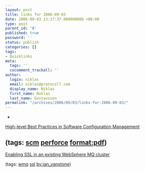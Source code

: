 ```yaml
---
layout: post
title: links for 2006-09-03
date: 2006-09-03 13:17:37.000000000 +00:00
type: post
parent_id: '0'
published: true
password: ''
status: publish
categories: []
tags:
- Quicklinks
meta:
  tags: ''
  cocomment_trackall: ''
author:
  login: niklas
  email: niklas@protocol7.com
  display_name: Niklas
  first_name: Niklas
  last_name: Gustavsson
permalink: "/archives/2006/09/03/links-for-2006-09-03/"
---
```

- 
[High-level Best Practices in Software Configuration Management](http://www.perforce.com/perforce/bestpractices.pdf)

(tags: [scm](http://del.icio.us/protocol7/scm) [perforce](http://del.icio.us/protocol7/perforce) [format:pdf](http://del.icio.us/protocol7/format:pdf))
- 
[Enabling SSL in an existing WebSphere MQ cluster](http://www-128.ibm.com/developerworks/websphere/library/techarticles/0608_vanstone/0608_vanstone.html)

(tags: [wmq](http://del.icio.us/protocol7/wmq) [ssl](http://del.icio.us/protocol7/ssl) [by:ian\_vanstone](http://del.icio.us/protocol7/by:ian_vanstone))
